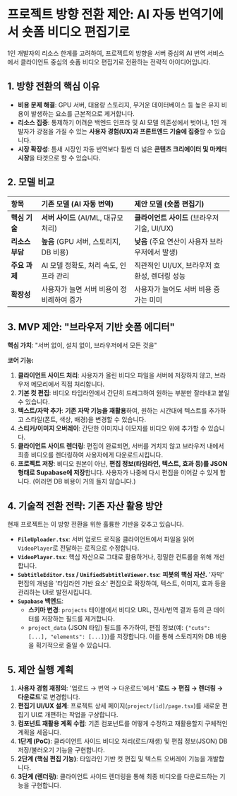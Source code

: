 # 프로젝트 방향 전환 제안: AI 자동 번역기에서 숏폼 비디오 편집기로

1인 개발자의 리소스 한계를 고려하여, 프로젝트의 방향을 서버 중심의 AI 번역 서비스에서 클라이언트 중심의 숏폼 비디오 편집기로 전환하는 전략적 아이디어입니다.

## 1. 방향 전환의 핵심 이유

- **비용 문제 해결**: GPU 서버, 대용량 스토리지, 무거운 데이터베이스 등 높은 유지 비용이 발생하는 요소를 근본적으로 제거합니다.
- **리소스 집중**: 통제하기 어려운 백엔드 인프라 및 AI 모델 의존성에서 벗어나, 1인 개발자가 강점을 가질 수 있는 **사용자 경험(UX)과 프론트엔드 기술에 집중**할 수 있습니다.
- **시장 확장성**: 틈새 시장인 자동 번역보다 훨씬 더 넓은 **콘텐츠 크리에이터 및 마케터 시장**을 타겟으로 할 수 있습니다.

## 2. 모델 비교

| 항목 | 기존 모델 (AI 자동 번역) | 제안 모델 (숏폼 편집기) |
| :--- | :--- | :--- |
| **핵심 기술** | **서버 사이드** (AI/ML, 대규모 처리) | **클라이언트 사이드** (브라우저 기술, UI/UX) |
| **리소스 부담** | **높음** (GPU 서버, 스토리지, DB 비용) | **낮음** (주요 연산이 사용자 브라우저에서 발생) |
| **주요 과제** | AI 모델 정확도, 처리 속도, 인프라 관리 | 직관적인 UI/UX, 브라우저 호환성, 렌더링 성능 |
| **확장성** | 사용자가 늘면 서버 비용이 정비례하여 증가 | 사용자가 늘어도 서버 비용 증가는 미미 |

## 3. MVP 제안: "브라우저 기반 숏폼 에디터"

**핵심 가치**: "서버 없이, 설치 없이, 브라우저에서 모든 것을"

**코어 기능:**
1.  **클라이언트 사이드 처리**: 사용자가 올린 비디오 파일을 서버에 저장하지 않고, 브라우저 메모리에서 직접 처리합니다.
2.  **기본 컷 편집**: 비디오 타임라인에서 간단히 드래그하여 원하는 부분만 잘라내고 붙일 수 있습니다.
3.  **텍스트/자막 추가**: **기존 자막 기능을 재활용**하여, 원하는 시간대에 텍스트를 추가하고 스타일(폰트, 색상, 배경)을 변경할 수 있습니다.
4.  **스티커/이미지 오버레이**: 간단한 이미지나 이모지를 비디오 위에 추가할 수 있습니다.
5.  **클라이언트 사이드 렌더링**: 편집이 완료되면, 서버를 거치지 않고 브라우저 내에서 최종 비디오를 렌더링하여 사용자에게 다운로드시킵니다.
6.  **프로젝트 저장**: 비디오 원본이 아닌, **편집 정보(타임라인, 텍스트, 효과 등)를 JSON 형태로 Supabase에 저장**합니다. 사용자가 나중에 다시 편집을 이어갈 수 있게 합니다. (이러면 DB 비용이 거의 들지 않습니다.)

## 4. 기술적 전환 전략: 기존 자산 활용 방안

현재 프로젝트는 이 방향 전환을 위한 훌륭한 기반을 갖추고 있습니다.

- **`FileUploader.tsx`**: 서버 업로드 로직을 클라이언트에서 파일을 읽어 `VideoPlayer`로 전달하는 로직으로 수정합니다.
- **`VideoPlayer.tsx`**: 핵심 자산으로 그대로 활용하거나, 정밀한 컨트롤을 위해 개선합니다.
- **`SubtitleEditor.tsx` / `UnifiedSubtitleViewer.tsx`**: **피봇의 핵심 자산.** '자막' 편집의 개념을 '타임라인 기반 요소' 편집으로 확장하여, 텍스트, 이미지, 효과 등을 관리하는 UI로 발전시킵니다.
- **`Supabase` 백엔드**:
    - **스키마 변경**: `projects` 테이블에서 비디오 URL, 전사/번역 결과 등의 큰 데이터를 저장하는 필드를 제거합니다.
    - `project_data` (JSON 타입) 필드를 추가하여, 편집 정보(예: `{"cuts": [...], "elements": [...]}`)를 저장합니다. 이를 통해 스토리지와 DB 비용을 획기적으로 줄일 수 있습니다.

## 5. 제안 실행 계획

1.  **사용자 경험 재정의**: '업로드 → 번역 → 다운로드'에서 '**로드 → 편집 → 렌더링 → 다운로드**'로 변경합니다.
2.  **편집기 UI/UX 설계**: 프로젝트 상세 페이지(`project/[id]/page.tsx`)를 새로운 편집기 UI로 개편하는 작업을 구상합니다.
3.  **컴포넌트 재활용 계획 수립**: 기존 컴포넌트를 어떻게 수정하고 재활용할지 구체적인 계획을 세웁니다.
4.  **1단계 (PoC)**: 클라이언트 사이드 비디오 처리(로드/재생) 및 편집 정보(JSON) DB 저장/불러오기 기능을 구현합니다.
5.  **2단계 (핵심 편집 기능)**: 타임라인 기반 컷 편집 및 텍스트 오버레이 기능을 개발합니다.
6.  **3단계 (렌더링)**: 클라이언트 사이드 렌더링을 통해 최종 비디오를 다운로드하는 기능을 구현합니다.
